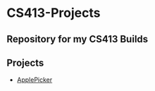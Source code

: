 # CS413-Projects
Repository for my CS413 Builds
---
## Projects
- [ApplePicker](https://cmd644.github.io/CS413-Projects/ApplePicker)